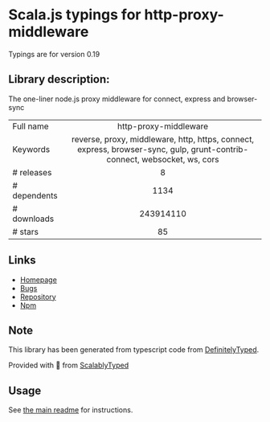 
# Scala.js typings for http-proxy-middleware

Typings are for version 0.19

## Library description:
The one-liner node.js proxy middleware for connect, express and browser-sync

|                    |                 |
| ------------------ | :-------------: |
| Full name          | http-proxy-middleware |
| Keywords           | reverse, proxy, middleware, http, https, connect, express, browser-sync, gulp, grunt-contrib-connect, websocket, ws, cors |
| # releases         | 8 |
| # dependents       | 1134 |
| # downloads        | 243914110 |
| # stars            | 85 |

## Links
- [Homepage](https://github.com/chimurai/http-proxy-middleware)
- [Bugs](https://github.com/chimurai/http-proxy-middleware/issues)
- [Repository](https://github.com/chimurai/http-proxy-middleware)
- [Npm](https://www.npmjs.com/package/http-proxy-middleware)
    


## Note
This library has been generated from typescript code from [DefinitelyTyped](https://definitelytyped.org).

Provided with :purple_heart: from [ScalablyTyped](https://github.com/oyvindberg/ScalablyTyped)

## Usage
See [the main readme](../../readme.md) for instructions.



